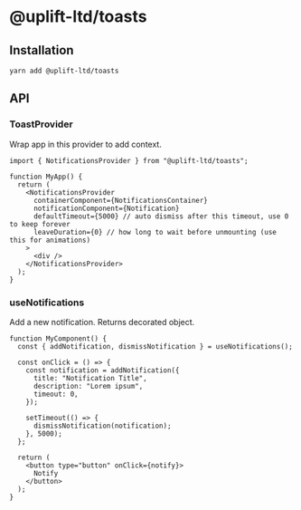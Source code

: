 # @uplift-ltd/toasts

## Installation

    yarn add @uplift-ltd/toasts

## API

### ToastProvider

Wrap app in this provider to add context.

```tsx
import { NotificationsProvider } from "@uplift-ltd/toasts";

function MyApp() {
  return (
    <NotificationsProvider
      containerComponent={NotificationsContainer}
      notificationComponent={Notification}
      defaultTimeout={5000} // auto dismiss after this timeout, use 0 to keep forever
      leaveDuration={0} // how long to wait before unmounting (use this for animations)
    >
      <div />
    </NotificationsProvider>
  );
}
```

### useNotifications

Add a new notification. Returns decorated object.

```tsx
function MyComponent() {
  const { addNotification, dismissNotification } = useNotifications();

  const onClick = () => {
    const notification = addNotification({
      title: "Notification Title",
      description: "Lorem ipsum",
      timeout: 0,
    });

    setTimeout(() => {
      dismissNotification(notification);
    }, 5000);
  };

  return (
    <button type="button" onClick={notify}>
      Notify
    </button>
  );
}
```
